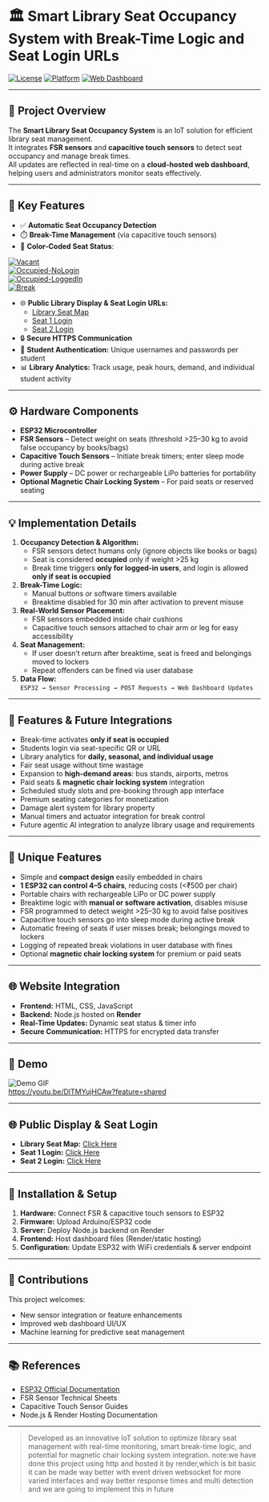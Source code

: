 # 🏛️ Smart Library Seat Occupancy System with Break-Time Logic and Seat Login URLs

[![License](https://img.shields.io/badge/License-MIT-blue.svg)](LICENSE)
[![Platform](https://img.shields.io/badge/Platform-ESP32-green)](https://www.espressif.com/en/products/socs/esp32)
[![Web Dashboard](https://img.shields.io/badge/Web-Dashboard-orange)](https://seat-tracker-4.onrender.com/display.html)

---

## 📘 Project Overview
The **Smart Library Seat Occupancy System** is an IoT solution for efficient library seat management.  
It integrates **FSR sensors** and **capacitive touch sensors** to detect seat occupancy and manage break times.  
All updates are reflected in real-time on a **cloud-hosted web dashboard**, helping users and administrators monitor seats effectively.  

---

## 🧩 Key Features
- ✅ **Automatic Seat Occupancy Detection**  
- ⏱️ **Break-Time Management** (via capacitive touch sensors)  
- 🌈 **Color-Coded Seat Status**:  

[![Vacant](https://img.shields.io/badge/Green-Vacant-brightgreen)](#)  
[![Occupied-NoLogin](https://img.shields.io/badge/Orange-Occupied--NoLogin-orange)](#)  
[![Occupied-LoggedIn](https://img.shields.io/badge/Red-Occupied--LoggedIn-red)](#)  
[![Break](https://img.shields.io/badge/Yellow-Break-yellow)](#)  

- 🌐 **Public Library Display & Seat Login URLs:**  
  - [Library Seat Map](https://seat-tracker-4.onrender.com/display.html)  
  - [Seat 1 Login](https://seat-tracker-4.onrender.com/seat1.html)  
  - [Seat 2 Login](https://seat-tracker-4.onrender.com/seat2.html)  
- 🔒 **Secure HTTPS Communication**  
- 🔐 **Student Authentication:** Unique usernames and passwords per student  
- 📊 **Library Analytics:** Track usage, peak hours, demand, and individual student activity  

---

## ⚙️ Hardware Components
- **ESP32 Microcontroller**  
- **FSR Sensors** – Detect weight on seats (threshold >25–30 kg to avoid false occupancy by books/bags)  
- **Capacitive Touch Sensors** – Initiate break timers; enter sleep mode during active break  
- **Power Supply** – DC power or rechargeable LiPo batteries for portability  
- **Optional Magnetic Chair Locking System** – For paid seats or reserved seating  

---

## 💡 Implementation Details
1. **Occupancy Detection & Algorithm:**  
   - FSR sensors detect humans only (ignore objects like books or bags)  
   - Seat is considered **occupied** only if weight >25 kg  
   - Break time triggers **only for logged-in users**, and login is allowed **only if seat is occupied**  
2. **Break-Time Logic:**  
   - Manual buttons or software timers available  
   - Breaktime disabled for 30 min after activation to prevent misuse  
3. **Real-World Sensor Placement:**  
   - FSR sensors embedded inside chair cushions  
   - Capacitive touch sensors attached to chair arm or leg for easy accessibility  
4. **Seat Management:**  
   - If user doesn’t return after breaktime, seat is freed and belongings moved to lockers  
   - Repeat offenders can be fined via user database  
5. **Data Flow:**  
   `ESP32 → Sensor Processing → POST Requests → Web Dashboard Updates`  

---

## 🎯 Features & Future Integrations
- Break-time activates **only if seat is occupied**  
- Students login via seat-specific QR or URL  
- Library analytics for **daily, seasonal, and individual usage**  
- Fair seat usage without time wastage  
- Expansion to **high-demand areas**: bus stands, airports, metros  
- Paid seats & **magnetic chair locking system** integration  
- Scheduled study slots and pre-booking through app interface  
- Premium seating categories for monetization  
- Damage alert system for library property  
- Manual timers and actuator integration for break control  
- Future agentic AI integration to analyze library usage and requirements  

---

## 🧩 Unique Features
- Simple and **compact design** easily embedded in chairs  
- **1 ESP32 can control 4–5 chairs**, reducing costs (<₹500 per chair)  
- Portable chairs with rechargeable LiPo or DC power supply  
- Breaktime logic with **manual or software activation**, disables misuse  
- FSR programmed to detect weight >25–30 kg to avoid false positives  
- Capacitive touch sensors go into sleep mode during active break  
- Automatic freeing of seats if user misses break; belongings moved to lockers  
- Logging of repeated break violations in user database with fines  
- Optional **magnetic chair locking system** for premium or paid seats  

---

## 🌐 Website Integration
- **Frontend:** HTML, CSS, JavaScript  
- **Backend:** Node.js hosted on **Render**  
- **Real-Time Updates:** Dynamic seat status & timer info  
- **Secure Communication:** HTTPS for encrypted data transfer  

---

## 📸 Demo
![Demo GIF](https://via.placeholder.com/600x300?text=Insert+Demo+GIF+Here)  
  https://youtu.be/DlTMYujHCAw?feature=shared

---

## 🌐 Public Display & Seat Login
- **Library Seat Map:** [Click Here](https://seat-tracker-4.onrender.com/display.html)  
- **Seat 1 Login:** [Click Here](https://seat-tracker-4.onrender.com/seat1.html)  
- **Seat 2 Login:** [Click Here](https://seat-tracker-4.onrender.com/seat2.html)  

---

## 📝 Installation & Setup
1. **Hardware:** Connect FSR & capacitive touch sensors to ESP32  
2. **Firmware:** Upload Arduino/ESP32 code  
3. **Server:** Deploy Node.js backend on Render  
4. **Frontend:** Host dashboard files (Render/static hosting)  
5. **Configuration:** Update ESP32 with WiFi credentials & server endpoint  

---

## 🔗 Contributions
This project welcomes:  
- New sensor integration or feature enhancements  
- Improved web dashboard UI/UX  
- Machine learning for predictive seat management  

---

## 📚 References
- [ESP32 Official Documentation](https://www.espressif.com/en/products/socs/esp32)  
- FSR Sensor Technical Sheets  
- Capacitive Touch Sensor Guides  
- Node.js & Render Hosting Documentation  

---

> Developed as an innovative IoT solution to optimize library seat management with real-time monitoring, smart break-time logic, and potential for magnetic chair locking system integration.
> note:we have done this project using http and hosted it by render,which is bit basic it can be made way better with event driven websocket for more varied interfaces and way better response times and multi detection and we are going to implement this in future

  
